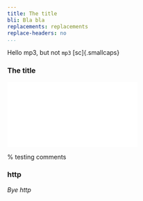 ```yaml
---
title: The title
bli: Bla bla
replacements: replacements
replace-headers: no
...
```

Hello mp3, but not `mp3` [sc]{.smallcaps}

### The title

![bla](img/x.pdf)

% testing comments

### http

_Bye http_

